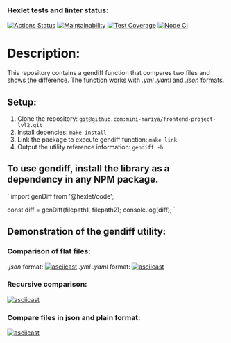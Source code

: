 ### Hexlet tests and linter status:
[![Actions Status](https://github.com/mini-mariya/frontend-project-lvl2/workflows/hexlet-check/badge.svg)](https://github.com/mini-mariya/frontend-project-lvl2/actions)
[![Maintainability](https://api.codeclimate.com/v1/badges/4abfa0334159042380e3/maintainability)](https://codeclimate.com/github/mini-mariya/frontend-project-lvl2/maintainability)
[![Test Coverage](https://api.codeclimate.com/v1/badges/4abfa0334159042380e3/test_coverage)](https://codeclimate.com/github/mini-mariya/frontend-project-lvl2/test_coverage)
[![Node CI](https://github.com/mini-mariya/frontend-project-lvl1/actions/workflows/nodejs.yml/badge.svg)](https://github.com/mini-mariya/frontend-project-lvl1/actions/workflows/nodejs.yml)

# Description:

This repository contains a gendiff function that compares two files and shows the difference. The function works with *.yml* *.yaml* and *.json* formats.

## Setup:

1) Clone the repository:
`git@github.com:mini-mariya/frontend-project-lvl2.git`
2) Install depencies:
`make install`
3) Link the package to execute gendiff function:
`make link`
4) Output the utility reference information:
`gendiff -h`  

## To use gendiff, install the library as a dependency in any NPM package.
`
import genDiff from '@hexlet/code';

const diff = genDiff(filepath1, filepath2);
console.log(diff);
`
## Demonstration of the gendiff utility:

### Comparison of flat files:
*.json* format:
[![asciicast](https://asciinema.org/a/qOfxvpEzhCxogAjklecFocElH.svg)](https://asciinema.org/a/qOfxvpEzhCxogAjklecFocElH)
*.yml* *.yaml* format:
[![asciicast](https://asciinema.org/a/3xkdZTRBnJ4YxDbkgbYInk1DJ.svg)](https://asciinema.org/a/3xkdZTRBnJ4YxDbkgbYInk1DJ)

### Recursive comparison:
[![asciicast](https://asciinema.org/a/uVkeDyPpkkAo8yHnuKzY7N9Zu.svg)](https://asciinema.org/a/uVkeDyPpkkAo8yHnuKzY7N9Zu)

### Compare files in json and plain format:
[![asciicast](https://asciinema.org/a/qhHIMIf71wYNfG9KHGtqM9kfy.svg)](https://asciinema.org/a/qhHIMIf71wYNfG9KHGtqM9kfy)
